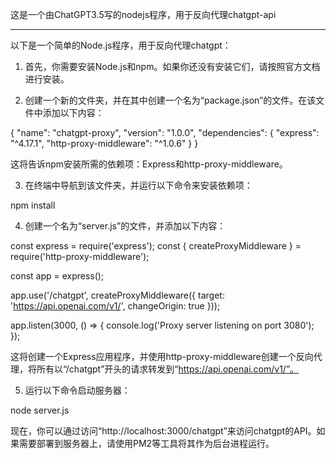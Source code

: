 这是一个由ChatGPT3.5写的nodejs程序，用于反向代理chatgpt-api
***
以下是一个简单的Node.js程序，用于反向代理chatgpt：

1. 首先，你需要安装Node.js和npm。如果你还没有安装它们，请按照官方文档进行安装。

2. 创建一个新的文件夹，并在其中创建一个名为“package.json”的文件。在该文件中添加以下内容：

{
  "name": "chatgpt-proxy",
  "version": "1.0.0",
  "dependencies": {
    "express": "^4.17.1",
    "http-proxy-middleware": "^1.0.6"
  }
}


这将告诉npm安装所需的依赖项：Express和http-proxy-middleware。

3. 在终端中导航到该文件夹，并运行以下命令来安装依赖项：

npm install


4. 创建一个名为“server.js”的文件，并添加以下内容：

const express = require('express');
const { createProxyMiddleware } = require('http-proxy-middleware');

const app = express();

app.use('/chatgpt', createProxyMiddleware({ target: 'https://api.openai.com/v1/', changeOrigin: true }));

app.listen(3000, () => {
  console.log('Proxy server listening on port 3080');
});


这将创建一个Express应用程序，并使用http-proxy-middleware创建一个反向代理，将所有以“/chatgpt”开头的请求转发到“https://api.openai.com/v1/”。

5. 运行以下命令启动服务器：

node server.js


现在，你可以通过访问“http://localhost:3000/chatgpt”来访问chatgpt的API。如果需要部署到服务器上，请使用PM2等工具将其作为后台进程运行。